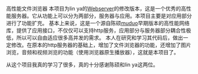高性能文件浏览器
本项目为lin ya的[Webserver](https://github.com/linyacool/WebServer)的修改版本，这是一个优秀的高性能服务器。它从功能上可以分为两部分，服务器与应用。本项目主要是对应用部分进行了功能扩充。
基本上来说，这是一个源自陈硕[muduo](https://github.com/chenshuo/muduo)早期版本的高性能网络库，提供了应用接口，不仅仅可以支持http服务，应用部分与服务器部分耦合性极低，所以可以自由适应很多高并发的需求。
本人在研究和学习其代码后，做出一定修改。在原本的http服务器的基础上，增加了文件浏览器的功能，还增加了图片浏览，音频和视频浏览的功能（使用浏览器原生播放器），这就是本项目了。


从这个项目我真的学习了很多，真的十分感谢陈硕和lin ya这两位。
